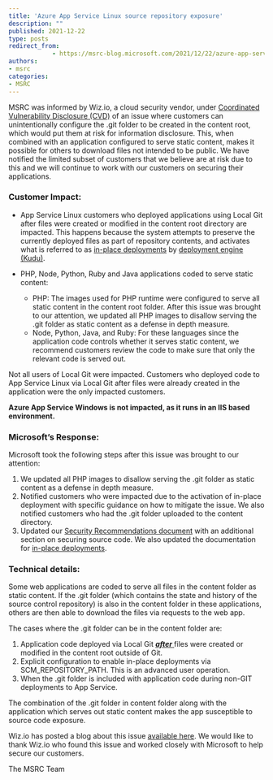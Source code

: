 ```yaml
---
title: 'Azure App Service Linux source repository exposure'
description: ""
published: 2021-12-22
type: posts
redirect_from:
            - https://msrc-blog.microsoft.com/2021/12/22/azure-app-service-linux-source-repository-exposure/
authors:
- msrc
categories:
- MSRC
---
```

MSRC was informed by Wiz.io, a cloud security vendor, under [Coordinated Vulnerability Disclosure (CVD)](https://www.microsoft.com/en-us/msrc/cvd) of an issue where customers can unintentionally configure the .git folder to be created in the content root, which would put them at risk for information disclosure. This, when combined with an application configured to serve static content, makes it possible for others to download files not intended to be public. We have notified the limited subset of customers that we believe are at risk due to this and we will continue to work with our customers on securing their applications.

### Customer Impact:

- App Service Linux customers who deployed applications using Local Git after files were created or modified in the content root directory are impacted. This happens because the system attempts to preserve the currently deployed files as part of repository contents, and activates what is referred to as [in-place deployments](https://www.microsoft.com/en-us/msrc/cvd) by [deployment engine (Kudu)](https://github.com/projectkudu/kudu/wiki/).

- PHP, Node, Python, Ruby and Java applications coded to serve static content:

  - PHP: The images used for PHP runtime were configured to serve all static content in the content root folder. After this issue was brought to our attention, we updated all PHP images to disallow serving the .git folder as static content as a defense in depth measure.
  - Node, Python, Java, and Ruby: For these languages since the application code controls whether it serves static content, we recommend customers review the code to make sure that only the relevant code is served out.

Not all users of Local Git were impacted. Customers who deployed code to App Service Linux via Local Git after files were already created in the application were the only impacted customers.

**Azure App Service Windows is not impacted, as it runs in an IIS based environment.**

### Microsoft’s Response:

Microsoft took the following steps after this issue was brought to our attention:

1. We updated all PHP images to disallow serving the .git folder as static content as a defense in depth measure.
2. Notified customers who were impacted due to the activation of in-place deployment with specific guidance on how to mitigate the issue. We also notified customers who had the .git folder uploaded to the content directory.
3. Updated our [Security Recommendations document](https://docs.microsoft.com/en-us/azure/app-service/security-recommendations#data-protection) with an additional section on securing source code. We also updated the documentation for [in-place deployments](https://github.com/projectkudu/kudu/wiki/Deploying-inplace-and-without-repository#inplace-deployment).

### Technical details:

Some web applications are coded to serve all files in the content folder as static content. If the .git folder (which contains the state and history of the source control repository) is also in the content folder in these applications, others are then able to download the files via requests to the web app.

The cases where the .git folder can be in the content folder are:

1. Application code deployed via Local Git [_**after**_ ](https://github.com/projectkudu/kudu/wiki/Deploying-inplace-and-without-repository#inplace-deployment)files were created or modified in the content root outside of Git.
2. Explicit configuration to enable in-place deployments via SCM_REPOSITORY_PATH. This is an advanced user operation.
3. When the .git folder is included with application code during non-GIT deployments to App Service.

The combination of the .git folder in content folder along with the application which serves out static content makes the app susceptible to source code exposure.

Wiz.io has posted a blog about this issue [available here](https://www.wiz.io/blog/azure-app-service-source-code-leak). We would like to thank Wiz.io who found this issue and worked closely with Microsoft to help secure our customers.

The MSRC Team
